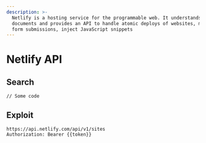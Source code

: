 ```yaml
---
description: >-
  Netlify is a hosting service for the programmable web. It understands your
  documents and provides an API to handle atomic deploys of websites, manage
  form submissions, inject JavaScript snippets
---
```


# Netlify API

## Search

```
// Some code
```

## Exploit

```
https://api.netlify.com/api/v1/sites
Authorization: Bearer {{token}}
```
